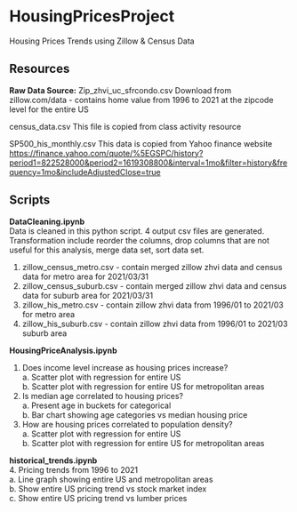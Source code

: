 # HousingPricesProject
Housing Prices Trends using Zillow &amp; Census Data

## Resources

**Raw Data Source:**
Zip_zhvi_uc_sfrcondo.csv
Download from zillow.com/data - contains home value from 1996 to 2021 at the zipcode level for the entire US

census_data.csv
This file is copied from class activity resource

SP500_his_monthly.csv
This data is copied from Yahoo finance website
https://finance.yahoo.com/quote/%5EGSPC/history?period1=822528000&period2=1619308800&interval=1mo&filter=history&frequency=1mo&includeAdjustedClose=true

## Scripts
**DataCleaning.ipynb**<br/>
Data is cleaned in this python script. 4 output csv files are generated.<br/>
Transformation include reorder the columns, drop columns that are not useful for this analysis, merge data set, sort data set.<br/>
1. zillow_census_metro.csv - contain merged zillow zhvi data and census data for metro area for 2021/03/31<br/>
2. zillow_census_suburb.csv - contain merged zillow zhvi data and census data for suburb area for 2021/03/31<br/>
3. zillow_his_metro.csv - contain zillow zhvi data from 1996/01 to 2021/03 for metro area<br/>
4. zillow_his_suburb.csv - contain zillow zhvi data from 1996/01 to 2021/03 suburb area<br/>

**HousingPriceAnalysis.ipynb**<br/>
1.	Does income level increase as housing prices increase?<br/>
  a.	Scatter plot with regression for entire US<br/>
  b.  Scatter plot with regression for entire US for metropolitan areas<br/>
2.	Is median age correlated to housing prices?<br/>
  a.  Present age in buckets for categorical<br/>
  b.  Bar chart showing age categories vs median housing price<br/>
3.	How are housing prices correlated to population density?<br/>
  a.  Scatter plot with regression for entire US<br/>
  b.  Scatter plot with regression for entire US for metropolitan areas<br/>

**historical_trends.ipynb**<br/>
4.	Pricing trends from 1996 to 2021<br/>
  a. Line graph showing entire US and metropolitan areas<br/>
  b. Show entire US pricing trend vs stock market index <br/>
  c. Show entire US pricing trend vs lumber prices<br/>


 



